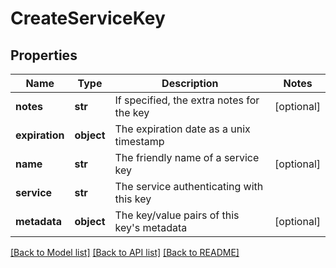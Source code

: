 # CreateServiceKey

## Properties
Name | Type | Description | Notes
------------ | ------------- | ------------- | -------------
**notes** | **str** | If specified, the extra notes for the key | [optional] 
**expiration** | **object** | The expiration date as a unix timestamp | 
**name** | **str** | The friendly name of a service key | [optional] 
**service** | **str** | The service authenticating with this key | 
**metadata** | **object** | The key/value pairs of this key&#x27;s metadata | [optional] 

[[Back to Model list]](../README.md#documentation-for-models) [[Back to API list]](../README.md#documentation-for-api-endpoints) [[Back to README]](../README.md)

